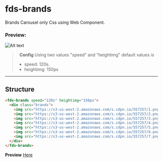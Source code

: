 # fds-brands
Brands Carousel only Css using Web Component.


### Preview:
![Alt text](https://i.ibb.co/NxcCVQy/thumbnails.png "Both sizes")

>&nbsp;
> **Config**
> Using two values "speed" and "heightimg"
> default values is 
> - speed: 120s.
> - heightimg: 150px
>&nbsp;

---

## Structure

```html
<fds-brands speed="120s" heightimg="150px">
  <div class="brands">
    <img src="https://s3-us-west-2.amazonaws.com/s.cdpn.io/557257/1.png" alt="Google" />   
    <img src="https://s3-us-west-2.amazonaws.com/s.cdpn.io/557257/2.png" alt="Firefox" />   
    <img src="https://s3-us-west-2.amazonaws.com/s.cdpn.io/557257/3.png" alt="Don Web" />   
    <img src="https://s3-us-west-2.amazonaws.com/s.cdpn.io/557257/4.png" alt="Almacen Natural" />   
    <img src="https://s3-us-west-2.amazonaws.com/s.cdpn.io/557257/5.png" alt="Onus" />   
    <img src="https://s3-us-west-2.amazonaws.com/s.cdpn.io/557257/6.png" alt="UAUA Media" />   
    <img src="https://s3-us-west-2.amazonaws.com/s.cdpn.io/557257/7.png" alt="Trello" />   
  </div>     
</fds-brands>
```

**Preview** [Here](https://aei2023.github.io/fds-carousel/)